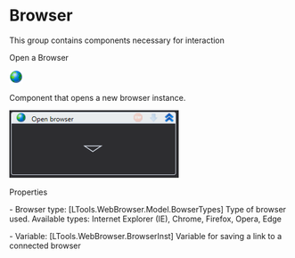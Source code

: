 # Browser

This group contains components necessary for interaction

Open a Browser

![](<../../../.gitbook/assets/0 (10).png>)

Component that opens a new browser instance.

![](<../../../.gitbook/assets/1 (55).png>)

Properties

&#x20;\- Browser type: \[LTools.WebBrowser.Model.BowserTypes] Type of browser used. Available types: Internet Explorer (IE), Chrome, Firefox, Opera, Edge

&#x20;\- Variable: \[LTools.WebBrowser.BrowserInst] Variable for saving a link to a connected browser

